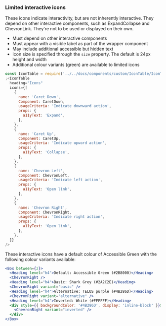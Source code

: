 ### Limited interactive icons

These icons indicate interactivity, but are not inherently interactive.
They depend on other interactive components, such as ExpandCollapse and ChevronLink.
They're not to be used or displayed on their own.

- Must depend on other interactive components
- Must appear with a visible label as part of the wrapper component
- May include additional accessible but hidden text
- Icon size is specified through the `size` property. The default is 24px height and width
- Additional colour variants (green) are available to limited icons

```jsx noeditor
const IconTable = require('../../docs/components/custom/IconTable/IconTable').default
;<IconTable
  heading="Icons"
  icons={[
    {
      name: 'Caret Down',
      Component: CaretDown,
      usageCriteria: 'Indicate downward action',
      props: {
        a11yText: 'Expand',
      },
    },
    {
      name: 'Caret Up',
      Component: CaretUp,
      usageCriteria: 'Indicate upward action',
      props: {
        a11yText: 'Collapse',
      },
    },
    {
      name: 'Chevron Left',
      Component: ChevronLeft,
      usageCriteria: 'Indicate left action',
      props: {
        a11yText: 'Open link',
      },
    },
    {
      name: 'Chevron Right',
      Component: ChevronRight,
      usageCriteria: 'Indicate right action',
      props: {
        a11yText: 'Open link',
      },
    },
  ]}
/>
```

These interactive icons have a default colour of Accessible Green with the following colour variants available:

```jsx
<Box between={2}>
  <Heading level="h4">Default: Accessible Green (#2B8000)</Heading>
  <ChevronRight />
  <Heading level="h4">Basic: Shark Grey (#2A2C2E)</Heading>
  <ChevronRight variant="basic" />
  <Heading level="h4">Alternative: TELUS purple (#4B286D)</Heading>
  <ChevronRight variant="alternative" />
  <Heading level="h4">Inverted: White (#FFFFFF)</Heading>
  <div style={{ backgroundColor: '#4B286D', display: 'inline-block' }}>
    <ChevronRight variant="inverted" />
  </div>
</Box>
```
